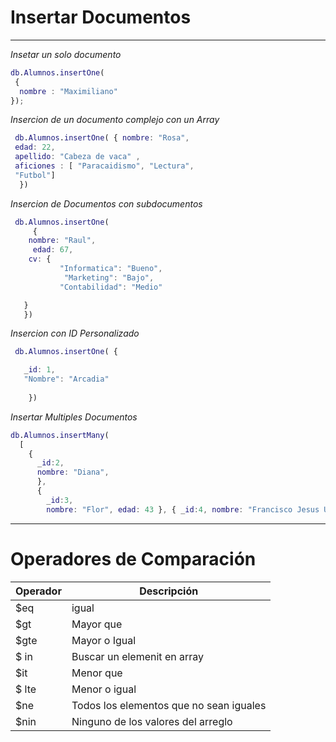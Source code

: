 # Insertar Documentos

---
_Insetar un solo documento_

```m
db.Alumnos.insertOne(
 {
  nombre : "Maximiliano"
});
```

_Insercion de un documento complejo con un Array_

```m
 db.Alumnos.insertOne( { nombre: "Rosa", 
 edad: 22, 
 apellido: "Cabeza de vaca" ,
 aficiones : [ "Paracaidismo", "Lectura",
 "Futbol"]
  })
```

_Insercion de Documentos con subdocumentos_

```m
 db.Alumnos.insertOne(
     {
    nombre: "Raul",
     edad: 67,
    cv: {
           "Informatica": "Bueno",
            "Marketing": "Bajo",
           "Contabilidad": "Medio"

   }
   })
```

_Insercion con ID Personalizado_

```m
 db.Alumnos.insertOne( {

   _id: 1, 
   "Nombre": "Arcadia"
   
    })
```

_Insertar Multiples Documentos_

```m
db.Alumnos.insertMany( 
  [ 
    { 
      _id:2, 
      nombre: "Diana", 
      }, 
      { 
        _id:3, 
        nombre: "Flor", edad: 43 }, { _id:4, nombre: "Francisco Jesus Uriel", edad: 34, aficion: "El agua Bendita", desgracia: "La ex" } ]);

```
---

# Operadores de Comparación

| Operador | Descripción | 
|-- | -- |
| $eq | igual|
| $gt | Mayor que |
| $gte | Mayor o Igual |
| $ in | Buscar un elemenit en array|
| $it| Menor que|
| $ lte| Menor o igual|
| $ne | Todos los elementos que no sean iguales |
| $nin | Ninguno de los valores del arreglo|


